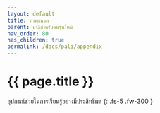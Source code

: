 ```yaml
---
layout: default
title: ภาคผนวก
parent: บาลีสำหรับคนรุ่นใหม่
nav_order: 80
has_children: true
permalink: /docs/pali/appendix
---
```


# {{ page.title }}

อุปกรณ์ช่วยในการเรียนรู้อย่างมีประสิทธิผล
{: .fs-5 .fw-300 }

